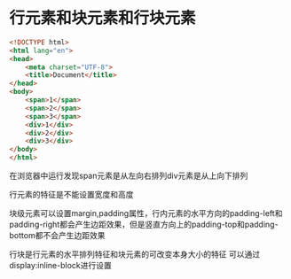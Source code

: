 # 行元素和块元素和行块元素
``` html
<!DOCTYPE html>
<html lang="en">
<head>
	<meta charset="UTF-8">
	<title>Document</title>
</head>
<body>
	<span>1</span>
	<span>2</span>
	<span>3</span>
	<div>1</div>
	<div>2</div>
	<div>3</div>
</body>
</html>
```
在浏览器中运行发现span元素是从左向右排列div元素是从上向下排列

行元素的特征是不能设置宽度和高度

块级元素可以设置margin,padding属性，行内元素的水平方向的padding-left和padding-right都会产生边距效果，但是竖直方向上的padding-top和padding-bottom都不会产生边距效果

行块是行元素的水平排列特征和块元素的可改变本身大小的特征 可以通过display:inline-block进行设置